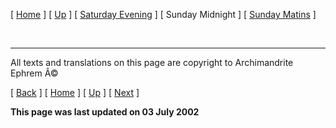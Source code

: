 \[ [Home](./) \] \[ [Up](tone8.md) \] \[ [Saturday Evening](sat8e.md) \] \[ Sunday Midnight \] \[ [Sunday Matins](sun8m.md) \]

 

------------------------------------------------------------------------

All texts and translations on this page are copyright to
Archimandrite Ephrem Â©

\[ [Back](sat8e.md) \] \[ [Home](./) \] \[ [Up](tone8.md) \] \[ [Next](sun8m.md) \]

**This page was last updated on 03 July 2002**
